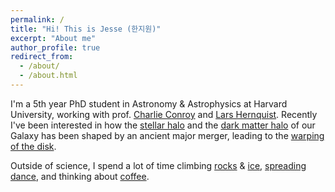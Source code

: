 ```yaml
---
permalink: /
title: "Hi! This is Jesse (한지원)"
excerpt: "About me"
author_profile: true
redirect_from: 
  - /about/
  - /about.html
---
```


I'm a 5th year PhD student in Astronomy & Astrophysics at Harvard University, working with prof. [Charlie Conroy](https://scholar.harvard.edu/cconroy) and [Lars Hernquist](https://www.hernquist.group/). Recently I've been interested in how the [stellar halo](https://arxiv.org/abs/2208.04327) and the [dark matter halo](https://iopscience.iop.org/article/10.3847/1538-4357/ac795f) of our Galaxy has been shaped by an ancient major merger, leading to the [warping of the disk](https://ui.adsabs.harvard.edu/abs/2023NatAs...7.1481H/abstract).

Outside of science, I spend a lot of time climbing [rocks](https://www.instagram.com/p/CSpxS8ys8it/) & [ice](https://www.instagram.com/p/CaAoIXku4fS/), [spreading dance](https://gsas.harvard.edu/news/stories/scene-leader), and thinking about [coffee](https://improbable.com/2021/02/17/the-reason-you-will-spill-coffee-no-matter-how-careful-you-are/).
